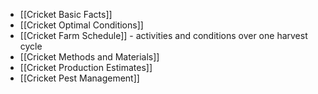 * [[Cricket Basic Facts]]
* [[Cricket Optimal Conditions]]
* [[Cricket Farm Schedule]] - activities and conditions over one harvest cycle
* [[Cricket Methods and Materials]]
* [[Cricket Production Estimates]]
* [[Cricket Pest Management]]